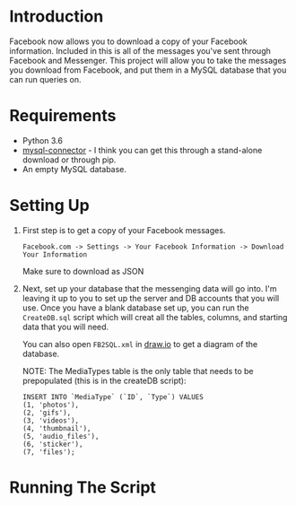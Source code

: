 # Introduction

Facebook now allows you to download a copy of your Facebook information. Included in this is all of the messages you've sent through Facebook and Messenger.  This project will allow you to take the messages you download from Facebook, and put them in a MySQL database that you can run queries on.

# Requirements

* Python 3.6
* [mysql-connector](https://www.mysql.com/products/connector/) - I think you can get this through a stand-alone download or through pip.
* An empty MySQL database.

# Setting Up

1. First step is to get a copy of your Facebook messages.  

    `Facebook.com -> Settings -> Your Facebook Information -> Download Your Information`

	Make sure to download as JSON

2. Next, set up your database that the messenging data will go into.  I'm leaving it up to you to set up the server and DB accounts that you will use.  Once you have a blank database set up, you can run the `CreateDB.sql` script which will creat all the tables, columns, and starting data that you will need.

	You can also open `FB2SQL.xml` in [draw.io](https://www.draw.io/) to get a diagram of the database.

	NOTE: The MediaTypes table is the only table that needs to be prepopulated (this is in the createDB script):
	```
	INSERT INTO `MediaType` (`ID`, `Type`) VALUES
	(1, 'photos'),
	(2, 'gifs'),
	(3, 'videos'),
	(4, 'thumbnail'),
	(5, 'audio_files'),
	(6, 'sticker'),
	(7, 'files');
	```

# Running The Script